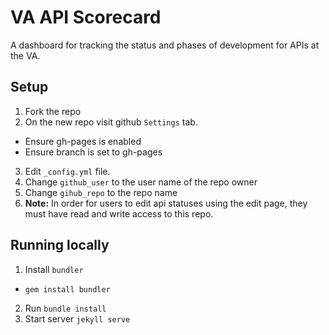 # VA API Scorecard

A dashboard for tracking the status and phases of development for APIs at the VA.

## Setup

1. Fork the repo
2. On the new repo visit github `Settings` tab.
  - Ensure gh-pages is enabled
  - Ensure branch is set to gh-pages
3. Edit `_config.yml` file.
4. Change `github_user` to the user name of the repo owner
5. Change `gihub_repo` to the repo name
6. **Note:** In order for users to edit api statuses using the edit page, they must have read and write access to this repo.

## Running locally

1. Install `bundler`
  - `gem install bundler`
2. Run `bundle install`
3. Start server `jekyll serve`
